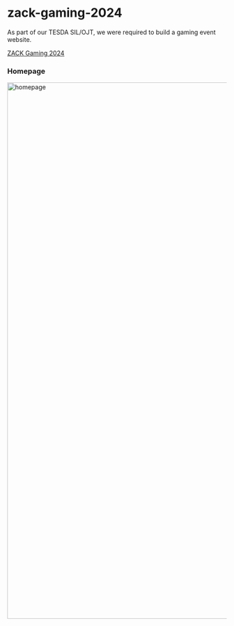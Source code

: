 # zack-gaming-2024
As part of our TESDA SIL/OJT, we were required to build a gaming event website.

[ZACK Gaming 2024](https://djordab4zack.wixsite.com/zack-gaming-2024)

### Homepage
<img width="1231" alt="homepage" src="https://github.com/dajo09/zack-gaming-2024/assets/33592524/01017b24-224d-40c7-80c9-3461106354eb">
